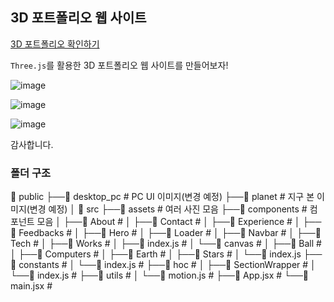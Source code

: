 ## 3D 포트폴리오 웹 사이트

[3D 포트폴리오 확인하기](https://3-d-fortfolio-introduce.vercel.app/)

`Three.js`를 활용한 3D 포트폴리오 웹 사이트를 만들어보자!

![image](https://user-images.githubusercontent.com/46777310/232194680-e033d1d4-b583-4a3c-b121-d55726ef22fc.png)

![image](https://user-images.githubusercontent.com/46777310/232194709-1dc4a809-c155-4482-ad11-442f1edeac3e.png)

![image](https://user-images.githubusercontent.com/46777310/232194743-f4cf0b10-714b-4baf-9836-4c697e3197d9.png)

감사합니다.

### 폴더 구조
📁 public
├──📁 desktop_pc                        # PC UI 이미지(변경 예정)
├──📁 planet                            # 지구 본 이미지(변경 예정)
│
📁 src
├──📁 assets                            # 여러 사진 모음
├──📁 components                        # 컴포넌트 모음
│   ├──📁 About                         #
│   ├──📁 Contact                       #
│   ├──📁 Experience                    #
│   ├──📁 Feedbacks                     #
│   ├──📁 Hero                          #
│   ├──📁 Loader                        #
│   ├──📁 Navbar                        #
│   ├──📁 Tech                          #
│   ├──📁 Works                         #
│   ├──📁 index.js                      #
│   └──📁 canvas                        #
│       ├──📁 Ball                      # 
│       ├──📁 Computers                 # 
│       ├──📁 Earth                     # 
│       ├──📁 Stars                     # 
│       └──📁 index.js
├──📁 constants                         # 
│       └──📁 index.js                  #
├──📁 hoc                               # 
│       ├──📁 SectionWrapper            # 
│       └──📁 index.js                  #
├──📁 utils                             #
│   └──📁 motion.js                     #
├──📁 App.jsx                           #
└──📁 main.jsx                          #
